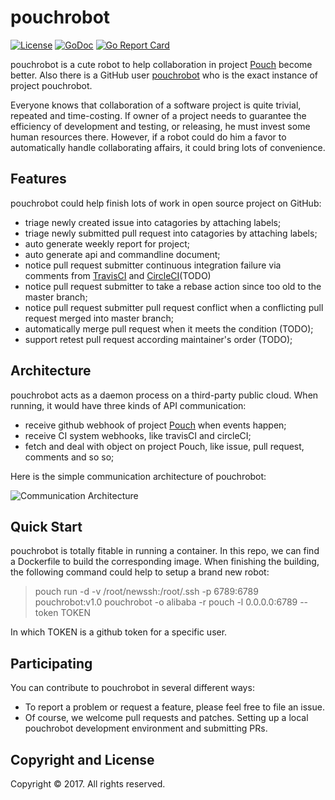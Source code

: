 # pouchrobot
[![License](https://img.shields.io/badge/license-Apache%202-4EB1BA.svg)](https://www.apache.org/licenses/LICENSE-2.0.html)
[![GoDoc](https://godoc.org/github.com/pouchcontainer/pouchrobot?status.svg)](https://godoc.org/github.com/pouchcontainer/pouchrobot)
[![Go Report Card](https://goreportcard.com/badge/github.com/pouchcontainer/pouchrobot)](https://goreportcard.com/report/github.com/pouchcontainer/pouchrobot)

pouchrobot is a cute robot to help collaboration in project [Pouch](https://github.com/alibaba/pouch) become better. Also there is a GitHub user [pouchrobot](https://github.com/pouchrobot) who is the exact instance of project pouchrobot.

Everyone knows that collaboration of a software project is quite trivial, repeated and time-costing. If owner of a project needs to guarantee the efficiency of development and testing, or releasing, he must invest some human resources there. However, if a robot could do him a favor to automatically handle collaborating affairs, it could bring lots of convenience.

## Features

pouchrobot could help finish lots of work in open source project on GitHub:

* triage newly created issue into catagories by attaching labels;
* triage newly submitted pull request into catagories by attaching labels;
* auto generate weekly report for project;
* auto generate api and commandline document;
* notice pull request submitter continuous integration failure via comments from [TravisCI](https://travis-ci.org/) and [CircleCI](http://circleci.com/)(TODO)
* notice pull request submitter to take a rebase action since too old to the master branch;
* notice pull request submitter pull request conflict when a conflicting pull request merged into master branch;
* automatically merge pull request when it meets the condition (TODO);
* support retest pull request according maintainer's order (TODO);

## Architecture

pouchrobot acts as a daemon process on a third-party public cloud. When running, it would have three kinds of API communication:

* receive github webhook of project [Pouch](https://github.com/alibaba/pouch) when events happen;
* receive CI system webhooks, like travisCI and circleCI;
* fetch and deal with object on project Pouch, like issue, pull request, comments and so so;

Here is the simple communication architecture of pouchrobot:

![Communication Architecture](docs/static_files/pouchrobot-arch.png)

## Quick Start

pouchrobot is totally fitable in running a container. In this repo, we can find a Dockerfile to build the corresponding image. When finishing the building, the following command could help to setup a brand new robot:

> pouch run -d -v /root/newssh:/root/.ssh -p 6789:6789 pouchrobot:v1.0 pouchrobot -o alibaba -r pouch -l 0.0.0.0:6789 --token TOKEN

In which TOKEN is a github token for a specific user.

## Participating

You can contribute to pouchrobot in several different ways:

* To report a problem or request a feature, please feel free to file an issue.
* Of course, we welcome pull requests and patches. Setting up a local pouchrobot development environment and submitting PRs.

## Copyright and License

Copyright © 2017. All rights reserved.
